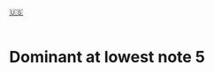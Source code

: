 <span id="en"><a href="#en">🇺🇸</a> &nbsp;&nbsp;&nbsp;</span><br><br>
# Dominant at lowest note 5
<br><br>
